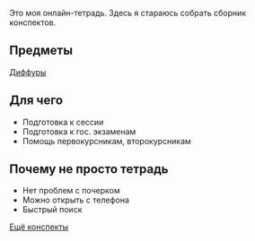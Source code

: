 Это моя онлайн-тетрадь. Здесь я стараюсь собрать сборник конспектов.

## Предметы

[Диффуры](study/diffur/types)

## Для чего

* Подготовка к сессии
* Подготовка к гос. экзаменам
* Помощь первокурсникам, второкурсникам

## Почему не просто тетрадь

* Нет проблем с почерком
* Можно открыть с телефона
* Быстрый поиск

[Ещё конспекты](https://github.com/Denchick/logic4humans)